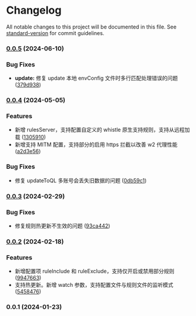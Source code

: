 # Changelog

All notable changes to this project will be documented in this file. See [standard-version](https://github.com/conventional-changelog/standard-version) for commit guidelines.

### [0.0.5](https://github.com/lzwme/whistle.x-scripts/compare/v0.0.4...v0.0.5) (2024-06-10)


### Bug Fixes

* **update:** 修复 update 本地 envConfig 文件时多行匹配处理错误的问题 ([379d938](https://github.com/lzwme/whistle.x-scripts/commit/379d9385018940901aefd6d8108e8a128876632f))

### [0.0.4](https://github.com/lzwme/whistle.x-scripts/compare/v0.0.3...v0.0.4) (2024-05-05)


### Features

* 新增 rulesServer，支持配置自定义的 whistle 原生支持规则，支持从远程加载 ([1305910](https://github.com/lzwme/whistle.x-scripts/commit/130591067738f67b19a280fee305fa0877dca8a6))
* 新增支持 MITM 配置，支持部分的启用 https 拦截以改善 w2 代理性能 ([a2d3e56](https://github.com/lzwme/whistle.x-scripts/commit/a2d3e56f2b9bfed0a2548515f776b85bdd44159c))


### Bug Fixes

* 修复 updateToQL 多账号会丢失旧数据的问题 ([0db59c1](https://github.com/lzwme/whistle.x-scripts/commit/0db59c191f89bb6443db2d168dba3a785e8e96a1))

### [0.0.3](https://github.com/lzwme/whistle.x-scripts/compare/v0.0.2...v0.0.3) (2024-02-29)


### Bug Fixes

* 修复规则热更新不生效的问题 ([93ca442](https://github.com/lzwme/whistle.x-scripts/commit/93ca44242723741fe949fb9c8093567afb7b6734))

### [0.0.2](https://github.com/lzwme/whistle.x-scripts/compare/v0.0.1...v0.0.2) (2024-02-18)


### Features

* 新增配置项 ruleInclude 和 ruleExclude，支持仅开启或禁用部分规则 ([9947663](https://github.com/lzwme/whistle.x-scripts/commit/994766379363f1b24e6329a83485ccfdbb478baf))
* 支持热更新。新增 watch 参数，支持配置文件与规则文件的监听模式 ([5458476](https://github.com/lzwme/whistle.x-scripts/commit/54584761a0d929fce0d9746791bb6481873f4ae0))

### 0.0.1 (2024-01-23)
